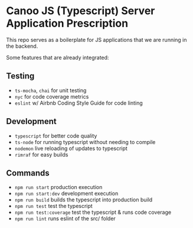 # Canoo JS (Typescript) Server Application Prescription
This repo serves as a boilerplate for JS applications that we are running in the backend.

Some features that are already integrated:
## Testing
- `ts-mocha`, `chai` for unit testing
- `nyc` for code coverage metrics
- `eslint` w/ Airbnb Coding Style Guide for code linting


## Development
- `typescript` for better code quality
- `ts-node` for running typescript without needing to compile
- `nodemon` live reloading of updates to typescript
- `rimraf` for easy builds


## Commands
- `npm run start` production execution
- `npm run start:dev` development execution
- `npm run build` builds the typescript into production build
- `npm run test` test the typescript 
- `npm run test:coverage` test the typescript & runs code coverage
- `npm run lint` runs eslint of the src/ folder